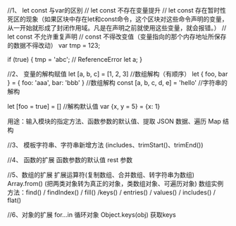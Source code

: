 //1、 let const 与var的区别
// let const 不存在变量提升
// let const 存在暂时性死区的现象（如果区块中存在let和const命令，这个区块对这些命令声明的变量，从一开始就形成了封闭作用域。凡是在声明之前就使用这些变量，就会报错。）
// let const 不允许重复声明
// const 不得改变值（变量指向的那个内存地址所保存的数据不得改动）
var tmp = 123;

if (true) {
  tmp = 'abc'; // ReferenceError
  let a;
}

//2、 变量的解构赋值
let [a, b, c] = [1, 2, 3]  //数组解构（有顺序）
let { foo, bar } = { foo: 'aaa', bar: 'bbb' }  //数组解构
const [a, b, c, d, e] = 'hello'  //字符串的解构

let [foo = true] = []   //解构默认值
var {x, y = 5} = {x: 1}

用途：输入模块的指定方法、函数参数的默认值、提取 JSON 数据、遍历 Map 结构

//3、 模板字符串、字符串新增方法 (includes、trimStart()、trimEnd())

//4、 函数的扩展
    函数参数的默认值
    rest 参数

//5、数组的扩展
    扩展运算符(复制数组、合并数组、转字符串为数组)
    Array.from() (把两类对象转为真正的对象，类数组对象、可遍历对象)
    数组实例方法：find() / findIndex() / fill() /keys() / entries() / values() / includes() / flat()

//6、对象的扩展
    for...in 循环对象
    Object.keys(obj) 获取keys


